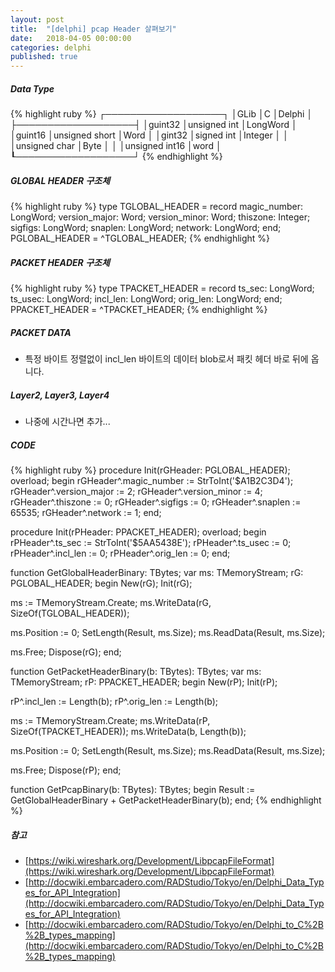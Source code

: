 ```yaml
---
layout: post
title:  "[delphi] pcap Header 살펴보기"
date:   2018-04-05 00:00:00
categories: delphi
published: true
---
```


##### Data Type
{% highlight ruby %}
┌───────────────────┐
│GLib     │C              │Delphi    │
├───────────────────┤
│guint32  │unsigned int   │LongWord  │
│guint16  │unsigned short │Word      │
│gint32   │signed int     │Integer   │
│         │unsigned char  │Byte      │
│         │unsigned int16 │word      │
┖───────────────────┘
{% endhighlight %}  


##### GLOBAL HEADER 구조체
{% highlight ruby %}
type
  TGLOBAL_HEADER = record
    magic_number: LongWord;
    version_major: Word;
    version_minor: Word;
    thiszone: Integer;
    sigfigs: LongWord;
    snaplen: LongWord;
    network: LongWord;
  end;
  PGLOBAL_HEADER = ^TGLOBAL_HEADER;
{% endhighlight %}  


##### PACKET HEADER 구조체
{% highlight ruby %}
type
  TPACKET_HEADER = record
    ts_sec: LongWord;
    ts_usec: LongWord;
    incl_len: LongWord;
    orig_len: LongWord;
  end;
  PPACKET_HEADER = ^TPACKET_HEADER;
{% endhighlight %}  


##### PACKET DATA
- 특정 바이트 정렬없이 incl_len 바이트의 데이터 blob로서 패킷 헤더 바로 뒤에 옵니다.  


##### Layer2, Layer3, Layer4
- 나중에 시간나면 추가...  


##### CODE
{% highlight ruby %}
procedure Init(rGHeader: PGLOBAL_HEADER); overload;
begin
  rGHeader^.magic_number := StrToInt('$A1B2C3D4');
  rGHeader^.version_major := 2;
  rGHeader^.version_minor := 4;
  rGHeader^.thiszone := 0;
  rGHeader^.sigfigs := 0;
  rGHeader^.snaplen := 65535;
  rGHeader^.network := 1;
end;

procedure Init(rPHeader: PPACKET_HEADER); overload;
begin
  rPHeader^.ts_sec := StrToInt('$5AA5438E');
  rPHeader^.ts_usec := 0;
  rPHeader^.incl_len := 0;
  rPHeader^.orig_len := 0;
end;

function GetGlobalHeaderBinary: TBytes;
var
  ms: TMemoryStream;
  rG: PGLOBAL_HEADER;
begin
  New(rG);
  Init(rG);

  ms := TMemoryStream.Create;
  ms.WriteData(rG, SizeOf(TGLOBAL_HEADER));

  ms.Position := 0;
  SetLength(Result, ms.Size);
  ms.ReadData(Result, ms.Size);

  ms.Free;
  Dispose(rG);
end;

function GetPacketHeaderBinary(b: TBytes): TBytes;
var
  ms: TMemoryStream;
  rP: PPACKET_HEADER;
begin
  New(rP);
  Init(rP);

  rP^.incl_len := Length(b);
  rP^.orig_len := Length(b);

  ms := TMemoryStream.Create;
  ms.WriteData(rP, SizeOf(TPACKET_HEADER));
  ms.WriteData(b, Length(b));

  ms.Position := 0;
  SetLength(Result, ms.Size);
  ms.ReadData(Result, ms.Size);

  ms.Free;
  Dispose(rP);
end;

function GetPcapBinary(b: TBytes): TBytes;
begin
  Result := GetGlobalHeaderBinary + GetPacketHeaderBinary(b);
end;
{% endhighlight %}  


##### 참고
- [https://wiki.wireshark.org/Development/LibpcapFileFormat](https://wiki.wireshark.org/Development/LibpcapFileFormat)
- [http://docwiki.embarcadero.com/RADStudio/Tokyo/en/Delphi_Data_Types_for_API_Integration](http://docwiki.embarcadero.com/RADStudio/Tokyo/en/Delphi_Data_Types_for_API_Integration)
- [http://docwiki.embarcadero.com/RADStudio/Tokyo/en/Delphi_to_C%2B%2B_types_mapping](http://docwiki.embarcadero.com/RADStudio/Tokyo/en/Delphi_to_C%2B%2B_types_mapping)